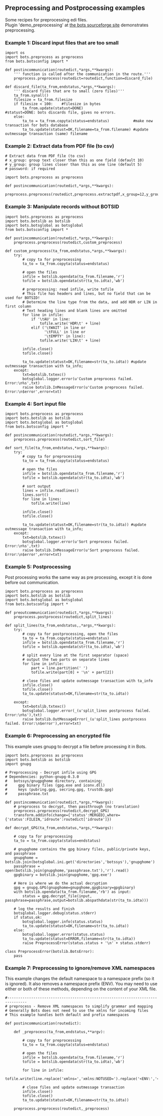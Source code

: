 ## Preprocessing and Postprocessing examples

Some recipes for preprocessing edi files.  
Plugin 'demo\_preprocessing' at [the bots sourceforge
site](http://sourceforge.net/projects/bots/files/plugins/) demonstrates
preprocessing.


### Example 1: Discard input files that are too small


    import os
    import bots.preprocess as preprocess
    from bots.botsconfig import *

    def postincommunication(routedict,*args,**kwargs):
        ''' function is called after the communication in the route.'''
        preprocess.preprocess(routedict=routedict,function=discard_file)

    def discard_file(ta_from,endstatus,*args,**kwargs):
        ''' discard files that are to small (zero files)''' 
        ta_from.synall()
        filesize = ta_from.filesize
        if filesize < 100:    #filesize in bytes
            ta_from.update(statust=DONE)                       #statust=DONE: bots discards file, gives no errors.
        else:
            ta_to = ta_from.copyta(status=endstatus)           #make new transaction for bots database
            ta_to.update(statust=OK,filename=ta_from.filename) #update outmessage transaction (same) filename



### Example 2: Extract data from PDF file (to csv)

    # Extract data from PDF file (to csv)
    # x_group: group text closer than this as one field (default 10)
    # y_group: group lines closer than this as one line (default 5)
    # password: if required

    import bots.preprocess as preprocess

    def postincommunication(routedict,*args,**kwargs):
        preprocess.preprocess(routedict,preprocess.extractpdf,x_group=12,y_group=3,password='secret')


### Example 3: Manipulate records without BOTSID

    import bots.preprocess as preprocess
    import bots.botslib as botslib
    import bots.botsglobal as botsglobal
    from bots.botsconfig import *

    def postincommunication(routedict,*args,**kwargs):
        preprocess.preprocess(routedict,custom_preprocess)

    def custom_preprocess(ta_from,endstatus,*args,**kwargs):
        try:
            # copy ta for preprocessing
            ta_to = ta_from.copyta(status=endstatus)

            # open the files
            infile = botslib.opendata(ta_from.filename,'r')
            tofile = botslib.opendata(str(ta_to.idta),'wb')

            # preprocessing: read infile, write tofile
            # This file has headers and lines, but no field that can be used for BOTSID!
            # Determine the line type from the data, and add HDR or LIN in first column
            # Text heading lines and blank lines are omitted
            for line in infile:
                if '\tAU' in line: 
                    tofile.write('HDR\t' + line)
                elif ('\tWAIT' in line or
                      '\tFULL' in line or
                      '\tEMPTY' in line):
                    tofile.write('LIN\t' + line)

            infile.close()
            tofile.close()

            ta_to.update(statust=OK,filename=str(ta_to.idta)) #update outmessage transaction with ta_info; 
        except:
            txt=botslib.txtexc()
            botsglobal.logger.error(u'Custom preprocess failed. Error:\n%s',txt)
            raise botslib.InMessageError(u'Custom preprocess failed. Error:\n$error',error=txt)



### Example 4: Sort input file

    import bots.preprocess as preprocess
    import bots.botslib as botslib
    import bots.botsglobal as botsglobal
    from bots.botsconfig import *

    def postincommunication(routedict,*args,**kwargs):
        preprocess.preprocess(routedict,sort_file)

    def sort_file(ta_from,endstatus,*args,**kwargs):
        try:
            # copy ta for preprocessing
            ta_to = ta_from.copyta(status=endstatus)

            # open the files
            infile = botslib.opendata(ta_from.filename,'r')
            tofile = botslib.opendata(str(ta_to.idta),'wb')

            # sort output
            lines = infile.readlines()
            lines.sort()
            for line in lines:
                tofile.write(line)

            infile.close()
            tofile.close()

            ta_to.update(statust=OK,filename=str(ta_to.idta)) #update outmessage transaction with ta_info; 
        except:
            txt=botslib.txtexc()
            botsglobal.logger.error(u'Sort preprocess failed. Error:\n%s',txt)
            raise botslib.InMessageError(u'Sort preprocess failed. Error:\n$error',error=txt)


### Example 5: Postprocessing

Post processing works the same way as pre processing, except it is done
before out communication.

    import bots.preprocess as preprocess
    import bots.botslib as botslib
    import bots.botsglobal as botsglobal
    from bots.botsconfig import *

    def preoutcommunication(routedict,*args,**kwargs):
        preprocess.postprocess(routedict,split_lines)

    def split_lines(ta_from,endstatus,,*args,**kwargs):
        try:
            # copy ta for postprocessing, open the files
            ta_to = ta_from.copyta(status=endstatus)
            infile = botslib.opendata(ta_from.filename,'r')
            tofile = botslib.opendata(str(ta_to.idta),'wb')

            # split every line at the first separator (space)
            # output the two parts on separate lines
            for line in infile:
                part = line.partition(' ')
                tofile.write(part[0] + '\n' + part[2])

            # close files and update outmessage transaction with ta_info
            infile.close()
            tofile.close()
            ta_to.update(statust=OK,filename=str(ta_to.idta))

        except:
            txt=botslib.txtexc()
            botsglobal.logger.error(_(u'split_lines postprocess failed. Error:\n%s'),txt)
            raise botslib.OutMessageError(_(u'split_lines postprocess failed. Error:\n$error'),error=txt)


### Example 6: Preprocessing an encrypted file

This example uses gnupg to decrypt a file before processing it in Bots.

    import bots.preprocess as preprocess
    import bots.botslib as botslib
    import gnupg

    # Preprocessing - Decrypt infile using GPG
    # Dependencies: python-gnupg-0.3.0
    #   botssys/gnugpghome directory, containing:
    #     gpg binary files (gpg.exe and iconv.dll)
    #     keys (pubring.gpg, secring.gpg, trustdb.gpg)
    #     passphrase.txt

    def postincommunication(routedict,*args,**kwargs):
        # preprocess to decrypt, then passthrough (no translation)
        preprocess.preprocess(routedict,decrypt_GPG)
        transform.addinfo(change={'status':MERGED},where={'status':FILEIN,'idroute':routedict['idroute']})

    def decrypt_GPG(ta_from,endstatus,*args,**kwargs):

        # copy ta for preprocessing
        ta_to = ta_from.copyta(status=endstatus)

        # gnupghome contains the gpg binary files, public/private keys, and passphrase
        gnupghome = botslib.join(botsglobal.ini.get('directories','botssys'),'gnupghome')
        passphrase = open(botslib.join(gnupghome,'passphrase.txt'),'r').read()
        gpgbinary = botslib.join(gnupghome,'gpg.exe')

        # Here is where we do the actual decryption
        gpg = gnupg.GPG(gnupghome=gnupghome,gpgbinary=gpgbinary)
        with botslib.opendata(ta_from.filename,'rb') as input:
            status = gpg.decrypt_file(input, passphrase=passphrase,output=botslib.abspathdata(str(ta_to.idta)))

        # log the results and finish
        botsglobal.logger.debug(status.stderr)
        if status.ok:
            botsglobal.logger.info(status.status)
            ta_to.update(statust=OK,filename=str(ta_to.idta))
        else:
            botsglobal.logger.error(status.status)
            ta_to.update(statust=ERROR,filename=str(ta_to.idta))
            raise PreprocessError(status.status + '\n' + status.stderr)

    class PreprocessError(botslib.BotsError):
        pass


### Example 7: Preprocessing to ignore/remove XML namespaces

This example changes the default namespace to a namespace prefix (so it
is ignored). It also removes a namespace prefix (ENV). You may need to
use either or both of these methods, depending on the content of your
XML file.

    #-------------------------------------------------------------------------------
    # preprocess - Remove XML namespaces to simplify grammar and mapping
    # Generally Bots does not need to use the xmlns for incoming files
    # This example handles both default and prefix namespaces

    def postincommunication(routedict):

        def _preprocess(ta_from,endstatus,**argv):

            # copy ta for preprocessing
            ta_to = ta_from.copyta(status=endstatus)

            # open the files
            infile = botslib.opendata(ta_from.filename,'r')
            tofile = botslib.opendata(str(ta_to.idta),'wb')

            for line in infile:
                tofile.write(line.replace('xmlns=','xmlns:NOTUSED=').replace('<ENV:','<').replace('</ENV:','</'))

            # close files and update outmessage transaction
            infile.close()
            tofile.close()
            ta_to.update(statust=OK,filename=str(ta_to.idta))

        preprocess.preprocess(routedict,_preprocess)
